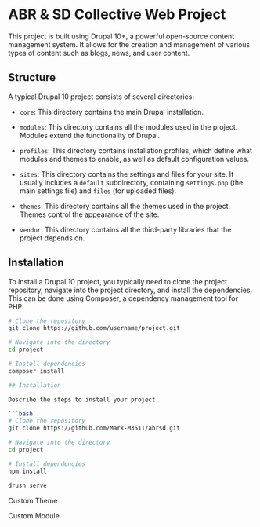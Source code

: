 # ABR & SD Collective Web Project

This project is built using Drupal 10+, a powerful open-source content management system. It allows for the creation and management of various types of content such as blogs, news, and user content.

## Structure

A typical Drupal 10 project consists of several directories:

- `core`: This directory contains the main Drupal installation.

- `modules`: This directory contains all the modules used in the project. Modules extend the functionality of Drupal.

- `profiles`: This directory contains installation profiles, which define what modules and themes to enable, as well as default configuration values.

- `sites`: This directory contains the settings and files for your site. It usually includes a `default` subdirectory, containing `settings.php` (the main settings file) and `files` (for uploaded files).

- `themes`: This directory contains all the themes used in the project. Themes control the appearance of the site.

- `vendor`: This directory contains all the third-party libraries that the project depends on.

## Installation

To install a Drupal 10 project, you typically need to clone the project repository, navigate into the project directory, and install the dependencies. This can be done using Composer, a dependency management tool for PHP.

```bash
# Clone the repository
git clone https://github.com/username/project.git

# Navigate into the directory
cd project

# Install dependencies
composer install

## Installation

Describe the steps to install your project.

```bash
# Clone the repository
git clone https://github.com/Mark-M3511/abrsd.git

# Navigate into the directory
cd project

# Install dependencies
npm install

drush serve
```

Custom Theme



Custom Module


